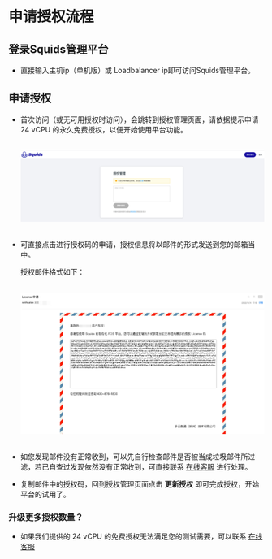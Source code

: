 # 申请授权流程

## 登录Squids管理平台

* 直接输入主机ip（单机版）或 Loadbalancer ip即可访问Squids管理平台。

## 申请授权

* 首次访问（或无可用授权时访问），会跳转到授权管理页面，请依据提示申请 24 vCPU 的永久免费授权，以便开始使用平台功能。
  
  &nbsp;
  ![img.png](../static/img/authorization-request.png)
  &nbsp;

* 可直接点击进行授权码的申请，授权信息将以邮件的形式发送到您的邮箱当中。 

  授权邮件格式如下：

  &nbsp;
  ![img_1.png](../static/img/authorization-code.png)
  &nbsp;

* 如您发现邮件没有正常收到，可以先自行检查邮件是否被当成垃圾邮件所过滤，若已自查过发现依然没有正常收到，可直接联系 [在线客服]() 进行处理。
* 复制邮件中的授权码，回到授权管理页面点击 **更新授权** 即可完成授权，开始平台的试用了。

### 升级更多授权数量？
* 如果我们提供的 24 vCPU 的免费授权无法满足您的测试需要，可以联系 [在线客服]()